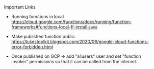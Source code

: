 Important Links

* Running functions in local https://cloud.google.com/functions/docs/running/function-frameworks#functions-local-ff-install-java

* Make published function public https://lukestoolkit.blogspot.com/2020/06/google-cloud-functions-error-forbidden.html

* Once published on GCP -> add "allusers" user and set "function invoker" permissions so that it can be called from the internet.